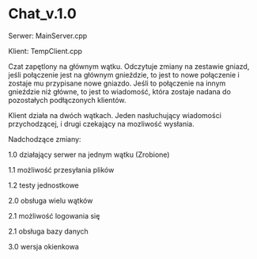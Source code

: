 # Chat_v.1.0

Serwer: MainServer.cpp

Klient: TempClient.cpp

Czat zapętlony na głównym wątku. 
Odczytuje zmiany na zestawie gniazd, jeśli połączenie jest na głównym gnieździe, to jest to nowe połączenie i zostaje mu przypisane nowe gniazdo.
Jeśli to połączenie na innym gnieździe niż główne, to jest to wiadomość, która zostaje nadana do pozostałych podłączonych klientów.

Klient działa na dwóch wątkach. Jeden nasłuchujący wiadomości przychodzącej, i drugi czekający na mozliwość wysłania.

Nadchodzące zmiany:

1.0 działający serwer na jednym wątku (Zrobione)

1.1 możliwość przesyłania plików

1.2 testy jednostkowe

2.0 obsługa wielu wątków

2.1 możliwość logowania się

2.1 obsługa bazy danych

3.0 wersja okienkowa

